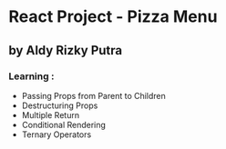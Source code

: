 # React Project - Pizza Menu

## by Aldy Rizky Putra

### Learning :

- Passing Props from Parent to Children
- Destructuring Props
- Multiple Return
- Conditional Rendering
- Ternary Operators
